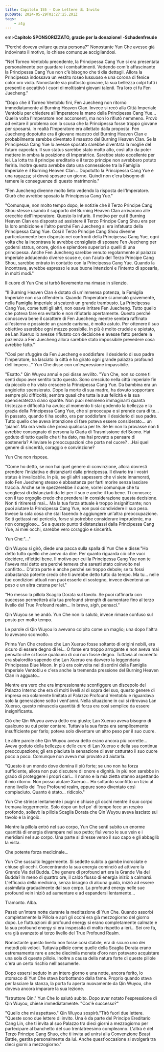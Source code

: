 ```yaml
---
title: Capitolo 155 - Due Lettere di Invito
pubDate: 2024-05-29T01:27:25.201Z
tags:
    - atg
---
```





em><strong>Capitolo SPONSORIZZATO, grazie per la donazione!
-Schadenfreude</strong></em>


"Perché doveva evitare questa persona?" Nonostante Yun Che avesse già indovinato il motivo, lo chiese comunque accigliandosi.


"Nel Torneo Ventoblu precedente, la Principessa Cang Yue si era presentata personalmente per guardare i combattimenti. Vedendo com'è affascinante la Principessa Cang Yue non c'è bisogno che ti dia dettagli.
Allora la Principessa indossava un vestito roseo lussuoso e una corona di fenice color oro viola. Nonostante sia piuttosto giovane, la sua bellezza colpì tutti i presenti e accattivò i cuori di moltissimi giovani talenti. Tra loro ci fu Fen Juecheng."


"Dopo che il Torneo Ventoblu finì, Fen Juecheng non ritornò immediatamente al Burning Heaven Clan. Invece si recò alla Città Imperiale Ventoblu per chiedere all'Imperatore la mano della Principessa Cang Yue... Quella volta l'Imperatore non acconsentì, ma non lo rifiutò nemmeno.
Provò ad evitare il problema con la scusa che la Principessa fosse troppo giovane per sposarsi.
In realtà l'Imperatore era allettato dalla proposta. Fen Juecheng dopotutto era il giovane maestro del Burning Heaven Clan e probabilmente sarebbe diventato il maestro del Burning Heaven Clan. Se la Principessa Cang Yue lo avesse sposato sarebbe diventata la moglie del futuro capoclan.
Il suo status sarebbe stato molto alto, così alto da poter mettere in ombra la posizione di Imperatrice. Sarebbe stato eccellente per lei. La lotta tra il principe ereditario e il terzo principe non avrebbero potuto ferirla.
Inoltre questo avrebbe dato una connessione tra la Famiglia Imperiale e il Burning Heaven Clan...
Dopotutto la Principessa Cang Yue è una ragazza; si dovrà sposare un giorno. Quindi non c'era bisogno di temere le conseguenze di questo matrimonio."


"Fen Juecheng divenne molto lieto vedendo la risposta dell'Imperatore. Giurò che avrebbe sposato la Principessa Cang Yue."


"Comunque, non molto tempo dopo, le notizie che il Terzo Principe Cang Shou stesse usando il supporto del Burning Heaven Clan arrivarono alle orecchie dell'Imperatore. Questo lo infuriò.
Il motivo per cui il Burning Heaven Clan era disposto ad assistere il Terzo Principe Cang Shou era per la loro ambizione e l'altro perché Fen Juecheng si era infatuato della Principessa Cang Yue. 
Così il Terzo Principe Cang Shou divenne particolarmente ben disposto nei confronti della Principessa Cang Yue, ogni volta che la incontrava le avrebbe consigliato di sposare Fen Juecheng per godersi status, onore, gloria e splendore superiori a quelli di una principessa. Anche Fen Juecheng sarebbe venuto regolarmente al palazzo imperiale adducendo diverse scuse e, con l'aiuto del Terzo Principe Cang Shou, sarebbe entrato in contatto con la Principessa Cang Yue. Quando la incontrava, avrebbe espresso le sue buone intenzioni e l'intento di sposarla, in molti modi."


Il cuore di Yun Che si turbò lievemente ma rimase in silenzio.


"Il Burning Heaven Clan è dotato di un'immensa potenza, la Famiglia Imperiale non osa offenderlo.
Quando l'Imperatore si ammalò gravemente, nella Famiglia Imperiale si scatenò un grande trambusto.
La Principessa Cang Yue, come tutti gli altri, non osava irritare Fen Juecheng. Tutto quello che poteva fare era evitarlo e non rifiutarlo apertamente. Questo perché conosceva bene il carattere di Fen Juecheng; mentre sembra raffinato all'esterno e possiede un grande carisma, è molto astuto. Per ottenere il suo obiettivo userebbe ogni mezzo possibile. 
In più è molto crudele e spietato, se Lan Xueruo lo avesse rifiutato con decisione e avesse fatto perdere la pazienza a Fen Juecheng allora sarebbe stato impossibile prevedere cosa avrebbe fatto."


"Così per sfuggire da Fen Juecheng e soddisfare il desiderio di suo padre l'imperatore, ha lasciato la città e ha girato ogni grande palazzo profound dell'impero..." Yun Che disse con un'espressione impassibile.


"Esatto." Qin Wuyou annuì e poi disse avvilito. "Yun Che, non so come ti senti dopo aver sentito tutto questo. Sono cresciuto nella città imperiale fin da piccolo e ho visto crescere la Principessa Cang Yue. Da bambina era un angioletto spensierato.
Dopo la morte di sua madre, ha dovuto sopportare sempre più difficoltà; sembra quasi che tutta la sua felicità e la sua spensieratezza siano sparite. Non puoi nemmeno immaginarti quanta tristezza e difficoltà ha avuto; al momento ti stai godendo la bellezza e la grazia della Principessa Cang Yue, che si preoccupa e si prende cura di te... 
In passato, quando ti ha scelto, era per soddisfare il desiderio di suo padre. Tutto quello che aveva intenzione di fare poteva essere considerato... un 'piano'. Ma ora vedo che prova qualcosa per te. Se lei non lo provasse non ti avrebbe consegnato di persona la Giada di Trasmissione del Suono.
Hai goduto di tutto quello che ti ha dato, ma hai provato a pensare di sostenerla? Alleviare le preoccupazioni che porta nel cuore? ...Hai quel genere di sincerità, coraggio e convinzione?


Yun Che non rispose.


"Come ho detto, se non hai quel genere di convinzione, allora dovresti prendere l'iniziativa e distanziarti dalla principessa. Il divario tra i vostri status è invalicabile.
In più, se gli altri sapessero che vi siete innamorati, solo Fen Juecheng stesso è abbastanza per farti morire senza lasciare traccia. Anche se le spezzerebbe il cuore, vorrei comunque che tu scegliessi di distanziarti da lei per il suo e anche il tuo bene.
Ti conosco; con il tuo orgoglio credo che prenderai in considerazione questa decisione. Non ti ritireresti mai... Ma la tua forza attuale è troppo insignificante; non puoi aiutare la Principessa Cang Yue, non puoi condividere il suo peso.
Invece la sola cosa che stai facendo è aggiungere un'altra preoccupazione. Se ti gettassi nel pericolo, forse si potrebbe considerare imprudente, ma non coraggioso... 
Se a questo punto ti distanziassi dalla Principessa Cang Yue, ai miei occhi, sarebbe vero coraggio e sincerità.


Yun Che:"..."


Qin Wuyou si girò, diede una pacca sulla spalla di Yun Che e disse:"Ho detto tutto quello che avevo da dire. Per quanto riguarda ciò che vuoi decidere, riflettici bene.
Il motivo per cui la Principessa Cang Yue non te l'aveva mai detto era perché temeva che saresti stato coinvolto nel conflitto... D'altra parte è anche perché sei troppo debole; se tu fossi abbastanza potente credo che ti avrebbe detto tutto da tempo.
Ma tu... nelle tue condizioni attuali non puoi esserle di sostegno, invece diventerai un peso e un altra catena per lei."


"Ho messo la pillola Scaglia Dorata sul tavolo. Se puoi raffinarla con successo permetterà alla tua profound strength di aumentare fino al terzo livello del True Profound realm... In breve, *sigh*, pensaci."


Qin Wuyou se ne andò. Yun Che non lo salutò, invece rimase confuso sul posto per molto tempo.


Le parole di Qin Wuyou lo avevano colpito come un maglio; una dopo l'altra lo avevano sconvolto.


Prima Yun Che credeva che Lan Xueruo fosse soltanto di origini nobili, era sicuro di essere degno di lei... O forse era troppo arrogante e non aveva mai pensato che ci fosse qualcuno di cui non fosse degno.
Tuttavia al momento era sbalordito sapendo che Lan Xueruo era davvero la leggendaria Principessa Blue Moon. In più era coinvolta nei disordini della Famiglia Imperiale Ventoblu e c'era anche la tremenda pressione del Burning Heaven Clan in agguato...


Mentre era vero che era impressionante sconfiggere un discepolo del Palazzo Interno che era di molti livelli al di sopra del suo, questo genere di impresa era solamente limitata al Palazzo Profound Ventoblu e riguardava solo la generazione sotto i vent'anni. Nella situazione in cui si ritrovava Lan Xueruo, questo minuscola quantità di forza era così semplice da essere insignificante.


Ciò che Qin Wuyou aveva detto era giusto; Lan Xueruo aveva bisogno di qualcuno su cui poter contare. Tuttavia la sua forza era semplicemente insufficiente per farlo; poteva solo diventare un altro peso per il suo cuore.


Le altre parole che Qin Wuyou aveva detto erano ancora più corrette... Aveva goduto della bellezza e delle cure di Lan Xueruo e della sua continua preoccupazione; gli era piaciuta la sensazione di aver catturato il suo cuore poco a poco. Comunque non aveva mai provato ad aiutarla.


"Questo è un mondo dove domina il più forte; se uno non ha forza sufficiente, allora non può discutere di onore e dignità. In più non sarebbe in grado di proteggere i propri cari... Il nonno e la mia zietta stanno aspettando il mio ritorno. Non posso aiutare Xueruo... Ho soltanto sconfitto un tizio al nono livello del True Profound realm, eppure sono diventato così compiaciuto. Quanto è stato... ridicolo."


Yun Che strinse lentamente i pugni e chiuse gli occhi mentre il suo corpo tremava leggermente. Solo dopo un bel po' di tempo fece un respiro profondo, sollevò la pillola Scaglia Dorata che Qin Wuyou aveva lasciato sul tavolo e la ingoiò.


Mentre la pillola entrò nel suo corpo, Yun Che sentì subito un enorme quantità di energia divampare nel suo petto; fluì verso le sue vein e i meridiani nel suo corpo. Una parte si diresse verso il suo capo e gli abbagliò la vista.


Che potente forza medicinale...


Yun Che sussultò leggermente. Si sedette subito a gambe incrociate e chiuse gli occhi.
Concentrando la sua energia cominciò ad attivare la Grande Via del Budda. Che genere di profound art era la Grande Via del Budda? In meno di quattro ore, il caldo flusso di energia iniziò a calmarsi. L'efficacia della medicina, senza bisogno di alcuna guida, iniziò ad essere assimilata gradualmente dal suo corpo. La profound energy nelle sue profound vein iniziò ad aumentare e ad espandersi lentamente...


Tramonto. Alba.


Passò un'intera notte durante la meditazione di Yun Che. Quando assorbì completamente la Pillola e aprì gli occhi era già mezzogiorno del giorno dopo. Le fluttuazioni di profound energy si erano completamente calmate e la sua profound energy si era inspessita di molto rispetto a ieri... Sei ore fa, era già avanzato al terzo livello del True Profound Realm.


Nonostante questo livello non fosse così stabile, era di sicuro uno dei metodi più veloci.
Tuttavia pillole come quelle della Scaglia Dorata erano estremamente rare e anche diecimila monete d'oro non potevano acquistare una sola di queste pillole.
Inoltre a causa della natura forte di queste pillole c'era un certo rischio nell'assumerle.


Dopo essersi seduto in un intero giorno e una notte, ancora ferito, lo stomaco di Yun Che stava borbottando dalla fame. Proprio quando stava per lasciare la stanza, la porta fu aperta nuovamente da Qin Wuyou, che doveva ancora imparare la sua lezione.


"Istruttore Qin." Yun Che lo salutò subito. Dopo aver notato l'espressione di Qin Wuyou, chiese immediatamente. "Cos'è successo?"


"Quello che mi aspettavo." Qin Wuyou sospirò."Tirò fuori due lettere. "Queste sono due lettere di invito. Una è da parte del Principe Ereditario Cang Lin, che ti invita al suo Palazzo tra dieci giorni a mezzogiorno per partecipare al banchetto del suo trentatreesimo compleanno. L'altra è del Terzo Principe Cang Shuo, che ti invita ad unirsi alla Convenzione Beast Battle, gestita personalmente da lui. Anche quest'occasione si svolgerà tra dieci giorni a mezzogiorno."







